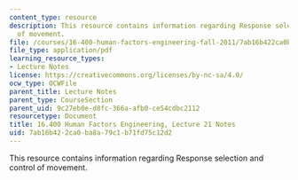 ```yaml
---
content_type: resource
description: This resource contains information regarding Response selection and control
  of movement.
file: /courses/16-400-human-factors-engineering-fall-2011/7ab16b422ca0ba8a79c1b71fd75c12d2_MIT16_400F11_lec21.pdf
file_type: application/pdf
learning_resource_types:
- Lecture Notes
license: https://creativecommons.org/licenses/by-nc-sa/4.0/
ocw_type: OCWFile
parent_title: Lecture Notes
parent_type: CourseSection
parent_uid: 9c27eb0e-d8fc-366a-afb0-ce54cdbc2112
resourcetype: Document
title: 16.400 Human Factors Engineering, Lecture 21 Notes
uid: 7ab16b42-2ca0-ba8a-79c1-b71fd75c12d2
---
```

This resource contains information regarding Response selection and control of movement.